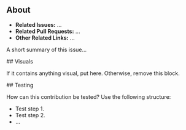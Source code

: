 ## About

* **Related Issues:** ...
* **Related Pull Requests:** ...
* **Other Related Links:** ...

A short summary of this issue...

## Visuals

If it contains anything visual, put here. Otherwise, remove this block.

## Testing

How can this contribution be tested? Use the following structure:

- Test step 1.
- Test step 2.
- ...
